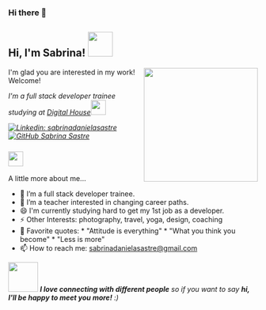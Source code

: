 ### Hi there 👋

<h2> Hi, I'm Sabrina! <img src="https://media.giphy.com/media/mGcNjsfWAjY5AEZNw6/giphy.gif" width="50"></h2>
<img align='right' src="https://media.giphy.com/media/ieyl9zmCjO4b4t6qoY/giphy.gif" width="230">
I'm glad you are interested in my work! Welcome! 
<p><em>I'm a full stack developer trainee studying at <a href="https://www.digitalhouse.com/">Digital House</a><img src="https://media.giphy.com/media/fYSnHlufseco8Fh93Z/giphy.gif" width="30"></br></p>

[![Linkedin: sabrinadanielasastre](https://img.shields.io/badge/-thaianebraga-blue?style=flat-square&logo=Linkedin&logoColor=white&link=https://ar.linkedin.com/in/sabrinadanielasastre)](https://ar.linkedin.com/in/sabrinadanielasastre)
[![GitHub Sabrina Sastre](https://img.shields.io/github/followers/thaiane?label=follow&style=social)](https://github.com/Thaiane)


### <img src="https://media.giphy.com/media/WUlplcMpOCEmTGBtBW/giphy.gif" width="30"> 
</em> A little more about me...  

- 🌱 I’m a full stack developer trainee. 
- 👯 I’m a teacher interested in changing career paths. 
- 😄 I'm currently studying hard to get my 1st job as a developer. 
- ⚡ Other Interests: photography, travel, yoga, design, coaching  
- 💬 Favorite quotes: 
       * "Attitude is everything"
       * "What you think you become"
       * "Less is more" 
- 📫 How to reach me: sabrinadanielasastre@gmail.com

<img src="https://media.giphy.com/media/LnQjpWaON8nhr21vNW/giphy.gif" width="60"> <em><b>I love connecting with different people</b> so if you want to say <b>hi, I'll be happy to meet you more!</b> :)</em>




